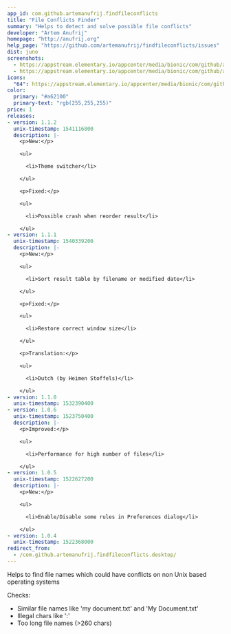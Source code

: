 ```yaml
---
app_id: com.github.artemanufrij.findfileconflicts
title: "File Conflicts Finder"
summary: "Helps to detect and solve possible file conflicts"
developer: "Artem Anufrij"
homepage: "http://anufrij.org"
help_page: "https://github.com/artemanufrij/findfileconflicts/issues"
dist: juno
screenshots:
  - https://appstream.elementary.io/appcenter/media/bionic/com/github/artemanufrij.findfileconflicts/91F74A74DE7DA4DF8CCA45C087DEE2CD/screenshots/image-1_orig.png
  - https://appstream.elementary.io/appcenter/media/bionic/com/github/artemanufrij.findfileconflicts/91F74A74DE7DA4DF8CCA45C087DEE2CD/screenshots/image-2_orig.png
icons:
  "64": https://appstream.elementary.io/appcenter/media/bionic/com/github/artemanufrij.findfileconflicts/91F74A74DE7DA4DF8CCA45C087DEE2CD/icons/64x64/com.github.artemanufrij.findfileconflicts_com.github.artemanufrij.findfileconflicts.png
color:
  primary: "#a62100"
  primary-text: "rgb(255,255,255)"
price: 1
releases:
- version: 1.1.2
  unix-timestamp: 1541116800
  description: |-
    <p>New:</p>

    <ul>

      <li>Theme switcher</li>

    </ul>

    <p>Fixed:</p>

    <ul>

      <li>Possible crash when reorder result</li>

    </ul>
- version: 1.1.1
  unix-timestamp: 1540339200
  description: |-
    <p>New:</p>

    <ul>

      <li>Sort result table by filename or modified date</li>

    </ul>

    <p>Fixed:</p>

    <ul>

      <li>Restore correct window size</li>

    </ul>

    <p>Translation:</p>

    <ul>

      <li>Dutch (by Heimen Stoffels)</li>

    </ul>
- version: 1.1.0
  unix-timestamp: 1532390400
- version: 1.0.6
  unix-timestamp: 1523750400
  description: |-
    <p>Improved:</p>

    <ul>

      <li>Performance for high number of files</li>

    </ul>
- version: 1.0.5
  unix-timestamp: 1522627200
  description: |-
    <p>New:</p>

    <ul>

      <li>Enable/Disable some rules in Preferences dialog</li>

    </ul>
- version: 1.0.4
  unix-timestamp: 1522368000
redirect_from:
  - /com.github.artemanufrij.findfileconflicts.desktop/
---
```


<p>Helps to find file names which could have conflicts on non Unix based operating systems</p>
<p>Checks:</p>
<ul>
  <li>Similar file names like &apos;my document.txt&apos; and &apos;My Document.txt&apos;</li>
  <li>Illegal chars like &apos;:&apos;</li>
  <li>Too long file names (&gt;260 chars)</li>
</ul>